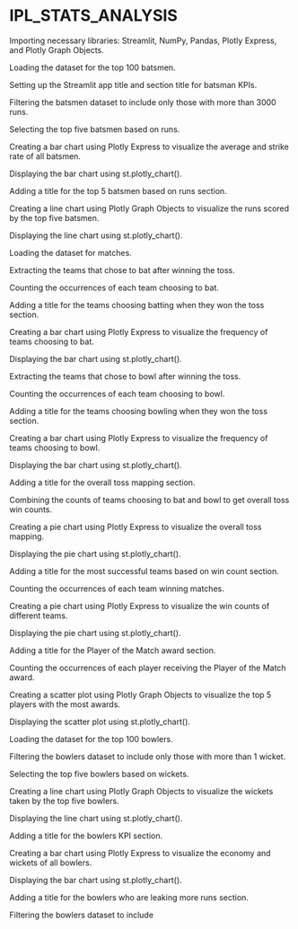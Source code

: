 # IPL_STATS_ANALYSIS

Importing necessary libraries: Streamlit, NumPy, Pandas, Plotly Express, and Plotly Graph Objects.

Loading the dataset for the top 100 batsmen.

Setting up the Streamlit app title and section title for batsman KPIs.

Filtering the batsmen dataset to include only those with more than 3000 runs.

Selecting the top five batsmen based on runs.

Creating a bar chart using Plotly Express to visualize the average and strike rate of all batsmen.

Displaying the bar chart using st.plotly_chart().

Adding a title for the top 5 batsmen based on runs section.

Creating a line chart using Plotly Graph Objects to visualize the runs scored by the top five batsmen.

Displaying the line chart using st.plotly_chart().

Loading the dataset for matches.

Extracting the teams that chose to bat after winning the toss.

Counting the occurrences of each team choosing to bat.

Adding a title for the teams choosing batting when they won the toss section.

Creating a bar chart using Plotly Express to visualize the frequency of teams choosing to bat.

Displaying the bar chart using st.plotly_chart().

Extracting the teams that chose to bowl after winning the toss.

Counting the occurrences of each team choosing to bowl.

Adding a title for the teams choosing bowling when they won the toss section.

Creating a bar chart using Plotly Express to visualize the frequency of teams choosing to bowl.

Displaying the bar chart using st.plotly_chart().

Adding a title for the overall toss mapping section.

Combining the counts of teams choosing to bat and bowl to get overall toss win counts.

Creating a pie chart using Plotly Express to visualize the overall toss mapping.

Displaying the pie chart using st.plotly_chart().

Adding a title for the most successful teams based on win count section.

Counting the occurrences of each team winning matches.

Creating a pie chart using Plotly Express to visualize the win counts of different teams.

Displaying the pie chart using st.plotly_chart().

Adding a title for the Player of the Match award section.

Counting the occurrences of each player receiving the Player of the Match award.

Creating a scatter plot using Plotly Graph Objects to visualize the top 5 players with the most awards.

Displaying the scatter plot using st.plotly_chart().

Loading the dataset for the top 100 bowlers.

Filtering the bowlers dataset to include only those with more than 1 wicket.

Selecting the top five bowlers based on wickets.

Creating a line chart using Plotly Graph Objects to visualize the wickets taken by the top five bowlers.

Displaying the line chart using st.plotly_chart().

Adding a title for the bowlers KPI section.

Creating a bar chart using Plotly Express to visualize the economy and wickets of all bowlers.

Displaying the bar chart using st.plotly_chart().

Adding a title for the bowlers who are leaking more runs section.

Filtering the bowlers dataset to include
